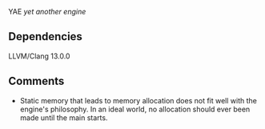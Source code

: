 YAE
*yet another engine*

## Dependencies
LLVM/Clang 13.0.0

## Comments
- Static memory that leads to memory allocation does not fit well with the engine's philosophy. In an ideal world, no allocation should ever been made until the main starts.